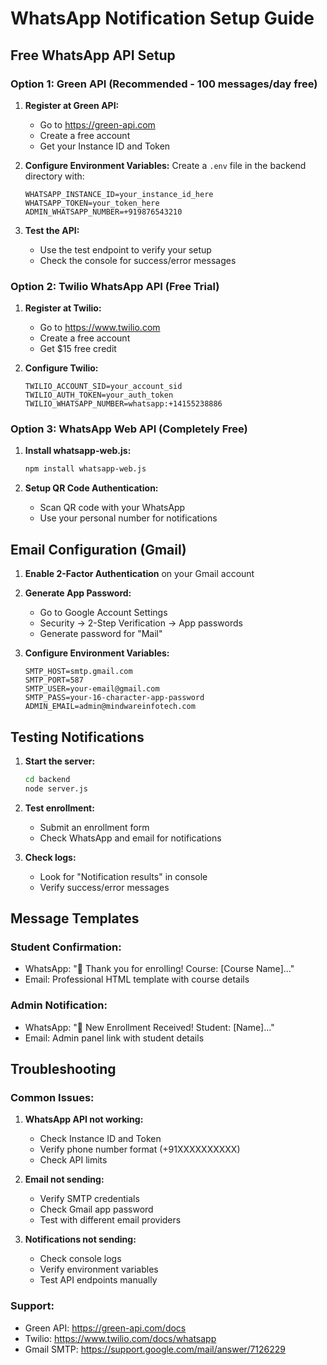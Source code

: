 # WhatsApp Notification Setup Guide

## Free WhatsApp API Setup

### Option 1: Green API (Recommended - 100 messages/day free)

1. **Register at Green API:**
   - Go to https://green-api.com
   - Create a free account
   - Get your Instance ID and Token

2. **Configure Environment Variables:**
   Create a `.env` file in the backend directory with:
   ```env
   WHATSAPP_INSTANCE_ID=your_instance_id_here
   WHATSAPP_TOKEN=your_token_here
   ADMIN_WHATSAPP_NUMBER=+919876543210
   ```

3. **Test the API:**
   - Use the test endpoint to verify your setup
   - Check the console for success/error messages

### Option 2: Twilio WhatsApp API (Free Trial)

1. **Register at Twilio:**
   - Go to https://www.twilio.com
   - Create a free account
   - Get $15 free credit

2. **Configure Twilio:**
   ```env
   TWILIO_ACCOUNT_SID=your_account_sid
   TWILIO_AUTH_TOKEN=your_auth_token
   TWILIO_WHATSAPP_NUMBER=whatsapp:+14155238886
   ```

### Option 3: WhatsApp Web API (Completely Free)

1. **Install whatsapp-web.js:**
   ```bash
   npm install whatsapp-web.js
   ```

2. **Setup QR Code Authentication:**
   - Scan QR code with your WhatsApp
   - Use your personal number for notifications

## Email Configuration (Gmail)

1. **Enable 2-Factor Authentication** on your Gmail account
2. **Generate App Password:**
   - Go to Google Account Settings
   - Security → 2-Step Verification → App passwords
   - Generate password for "Mail"

3. **Configure Environment Variables:**
   ```env
   SMTP_HOST=smtp.gmail.com
   SMTP_PORT=587
   SMTP_USER=your-email@gmail.com
   SMTP_PASS=your-16-character-app-password
   ADMIN_EMAIL=admin@mindwareinfotech.com
   ```

## Testing Notifications

1. **Start the server:**
   ```bash
   cd backend
   node server.js
   ```

2. **Test enrollment:**
   - Submit an enrollment form
   - Check WhatsApp and email for notifications

3. **Check logs:**
   - Look for "Notification results" in console
   - Verify success/error messages

## Message Templates

### Student Confirmation:
- WhatsApp: "🎉 Thank you for enrolling! Course: [Course Name]..."
- Email: Professional HTML template with course details

### Admin Notification:
- WhatsApp: "🔔 New Enrollment Received! Student: [Name]..."
- Email: Admin panel link with student details

## Troubleshooting

### Common Issues:

1. **WhatsApp API not working:**
   - Check Instance ID and Token
   - Verify phone number format (+91XXXXXXXXXX)
   - Check API limits

2. **Email not sending:**
   - Verify SMTP credentials
   - Check Gmail app password
   - Test with different email providers

3. **Notifications not sending:**
   - Check console logs
   - Verify environment variables
   - Test API endpoints manually

### Support:
- Green API: https://green-api.com/docs
- Twilio: https://www.twilio.com/docs/whatsapp
- Gmail SMTP: https://support.google.com/mail/answer/7126229
